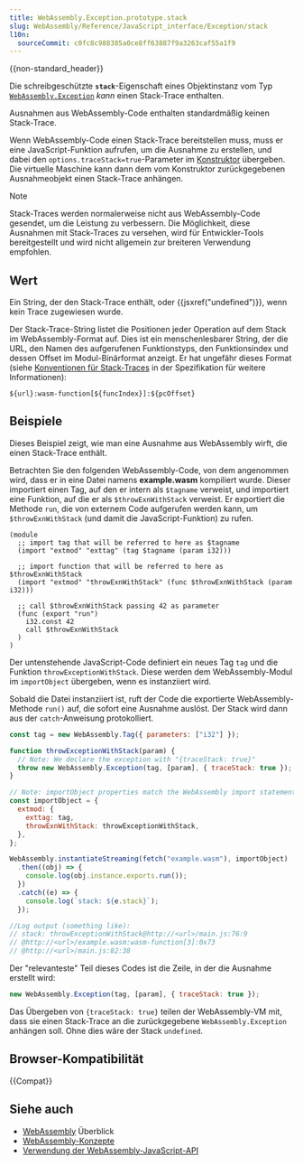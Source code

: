 ```yaml
---
title: WebAssembly.Exception.prototype.stack
slug: WebAssembly/Reference/JavaScript_interface/Exception/stack
l10n:
  sourceCommit: c0fc8c988385a0ce8ff63887f9a3263caf55a1f9
---
```


{{non-standard_header}}

Die schreibgeschützte **`stack`**-Eigenschaft eines Objektinstanz vom Typ [`WebAssembly.Exception`](/de/docs/WebAssembly/Reference/JavaScript_interface/Exception) _kann_ einen Stack-Trace enthalten.

Ausnahmen aus WebAssembly-Code enthalten standardmäßig keinen Stack-Trace.

Wenn WebAssembly-Code einen Stack-Trace bereitstellen muss, muss er eine JavaScript-Funktion aufrufen, um die Ausnahme zu erstellen, und dabei den `options.traceStack=true`-Parameter im [Konstruktor](/de/docs/WebAssembly/Reference/JavaScript_interface/Exception/Exception) übergeben.
Die virtuelle Maschine kann dann dem vom Konstruktor zurückgegebenen Ausnahmeobjekt einen Stack-Trace anhängen.

> [!NOTE]
> Stack-Traces werden normalerweise nicht aus WebAssembly-Code gesendet, um die Leistung zu verbessern.
> Die Möglichkeit, diese Ausnahmen mit Stack-Traces zu versehen, wird für Entwickler-Tools bereitgestellt und wird nicht allgemein zur breiteren Verwendung empfohlen.

## Wert

Ein String, der den Stack-Trace enthält, oder {{jsxref("undefined")}}, wenn kein Trace zugewiesen wurde.

Der Stack-Trace-String listet die Positionen jeder Operation auf dem Stack im WebAssembly-Format auf.
Dies ist ein menschenlesbarer String, der die URL, den Namen des aufgerufenen Funktionstyps, den Funktionsindex und dessen Offset im Modul-Binärformat anzeigt.
Er hat ungefähr dieses Format (siehe [Konventionen für Stack-Traces](https://webassembly.github.io/spec/web-api/index.html#conventions) in der Spezifikation für weitere Informationen):

```plain
${url}:wasm-function[${funcIndex}]:${pcOffset}
```

## Beispiele

Dieses Beispiel zeigt, wie man eine Ausnahme aus WebAssembly wirft, die einen Stack-Trace enthält.

Betrachten Sie den folgenden WebAssembly-Code, von dem angenommen wird, dass er in eine Datei namens **example.wasm** kompiliert wurde.
Dieser importiert einen Tag, auf den er intern als `$tagname` verweist, und importiert eine Funktion, auf die er als `$throwExnWithStack` verweist.
Er exportiert die Methode `run`, die von externem Code aufgerufen werden kann, um `$throwExnWithStack` (und damit die JavaScript-Funktion) zu rufen.

```wat
(module
  ;; import tag that will be referred to here as $tagname
  (import "extmod" "exttag" (tag $tagname (param i32)))

  ;; import function that will be referred to here as $throwExnWithStack
  (import "extmod" "throwExnWithStack" (func $throwExnWithStack (param i32)))

  ;; call $throwExnWithStack passing 42 as parameter
  (func (export "run")
    i32.const 42
    call $throwExnWithStack
  )
)
```

Der untenstehende JavaScript-Code definiert ein neues Tag `tag` und die Funktion `throwExceptionWithStack`.
Diese werden dem WebAssembly-Modul im `importObject` übergeben, wenn es instanziiert wird.

Sobald die Datei instanziiert ist, ruft der Code die exportierte WebAssembly-Methode `run()` auf, die sofort eine Ausnahme auslöst.
Der Stack wird dann aus der `catch`-Anweisung protokolliert.

```js
const tag = new WebAssembly.Tag({ parameters: ["i32"] });

function throwExceptionWithStack(param) {
  // Note: We declare the exception with "{traceStack: true}"
  throw new WebAssembly.Exception(tag, [param], { traceStack: true });
}

// Note: importObject properties match the WebAssembly import statements.
const importObject = {
  extmod: {
    exttag: tag,
    throwExnWithStack: throwExceptionWithStack,
  },
};

WebAssembly.instantiateStreaming(fetch("example.wasm"), importObject)
  .then((obj) => {
    console.log(obj.instance.exports.run());
  })
  .catch((e) => {
    console.log(`stack: ${e.stack}`);
  });

//Log output (something like):
// stack: throwExceptionWithStack@http://<url>/main.js:76:9
// @http://<url>/example.wasm:wasm-function[3]:0x73
// @http://<url>/main.js:82:38
```

Der "relevanteste" Teil dieses Codes ist die Zeile, in der die Ausnahme erstellt wird:

```js
new WebAssembly.Exception(tag, [param], { traceStack: true });
```

Das Übergeben von `{traceStack: true}` teilen der WebAssembly-VM mit, dass sie einen Stack-Trace an die zurückgegebene `WebAssembly.Exception` anhängen soll.
Ohne dies wäre der Stack `undefined`.

## Browser-Kompatibilität

{{Compat}}

## Siehe auch

- [WebAssembly](/de/docs/WebAssembly) Überblick
- [WebAssembly-Konzepte](/de/docs/WebAssembly/Guides/Concepts)
- [Verwendung der WebAssembly-JavaScript-API](/de/docs/WebAssembly/Guides/Using_the_JavaScript_API)
